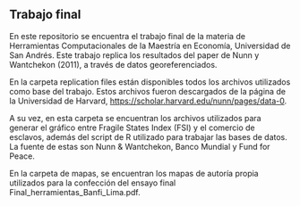 ## Trabajo final

En este repositorio se encuentra el trabajo final de la materia de Herramientas Computacionales de la Maestría en Economía, Universidad de San Andrés. 
Este trabajo replica los resultados del paper de Nunn y Wantchekon (2011), a través de datos georeferenciados. 

En la carpeta replication files están disponibles todos los archivos utilizados como base del trabajo. 
Estos archivos fueron descargados de la página de la Universidad de Harvard, https://scholar.harvard.edu/nunn/pages/data-0. 

A su vez, en esta carpeta se encuentran los archivos utilizados para generar el gráfico entre Fragile States Index (FSI) y el comercio de esclavos, además del script de R utilizado para trabajar las bases de datos. La fuente de estas son Nunn & Wantchekon, Banco Mundial y Fund for Peace.

En la carpeta de mapas, se encuentran los mapas de autoría propia utilizados para la confección del ensayo final Final_herramientas_Banfi_Lima.pdf. 
